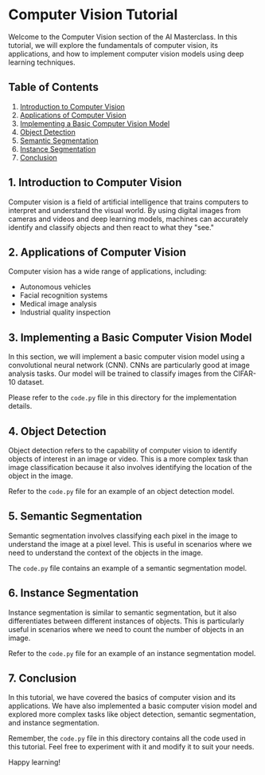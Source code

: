 # Computer Vision Tutorial

Welcome to the Computer Vision section of the AI Masterclass. In this tutorial, we will explore the fundamentals of computer vision, its applications, and how to implement computer vision models using deep learning techniques.

## Table of Contents

1. [Introduction to Computer Vision](#introduction)
2. [Applications of Computer Vision](#applications)
3. [Implementing a Basic Computer Vision Model](#basic-model)
4. [Object Detection](#object-detection)
5. [Semantic Segmentation](#semantic-segmentation)
6. [Instance Segmentation](#instance-segmentation)
7. [Conclusion](#conclusion)

<a name="introduction"></a>
## 1. Introduction to Computer Vision

Computer vision is a field of artificial intelligence that trains computers to interpret and understand the visual world. By using digital images from cameras and videos and deep learning models, machines can accurately identify and classify objects and then react to what they "see."

<a name="applications"></a>
## 2. Applications of Computer Vision

Computer vision has a wide range of applications, including:

- Autonomous vehicles
- Facial recognition systems
- Medical image analysis
- Industrial quality inspection

<a name="basic-model"></a>
## 3. Implementing a Basic Computer Vision Model

In this section, we will implement a basic computer vision model using a convolutional neural network (CNN). CNNs are particularly good at image analysis tasks. Our model will be trained to classify images from the CIFAR-10 dataset.

Please refer to the `code.py` file in this directory for the implementation details.

<a name="object-detection"></a>
## 4. Object Detection

Object detection refers to the capability of computer vision to identify objects of interest in an image or video. This is a more complex task than image classification because it also involves identifying the location of the object in the image.

Refer to the `code.py` file for an example of an object detection model.

<a name="semantic-segmentation"></a>
## 5. Semantic Segmentation

Semantic segmentation involves classifying each pixel in the image to understand the image at a pixel level. This is useful in scenarios where we need to understand the context of the objects in the image.

The `code.py` file contains an example of a semantic segmentation model.

<a name="instance-segmentation"></a>
## 6. Instance Segmentation

Instance segmentation is similar to semantic segmentation, but it also differentiates between different instances of objects. This is particularly useful in scenarios where we need to count the number of objects in an image.

Refer to the `code.py` file for an example of an instance segmentation model.

<a name="conclusion"></a>
## 7. Conclusion

In this tutorial, we have covered the basics of computer vision and its applications. We have also implemented a basic computer vision model and explored more complex tasks like object detection, semantic segmentation, and instance segmentation.

Remember, the `code.py` file in this directory contains all the code used in this tutorial. Feel free to experiment with it and modify it to suit your needs.

Happy learning!
